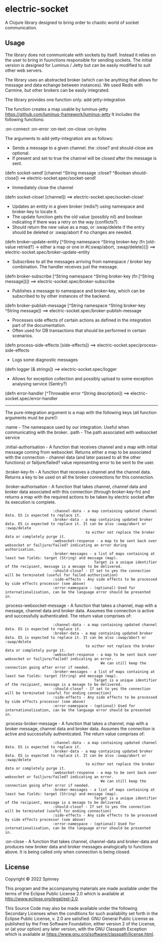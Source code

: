 # electric-socket

A Clojure library designed to bring order to chaotic world of socket communication.

## Usage

The library does not communicate with sockets by itself. Instead it relies on the user to bring in fuunctions responsible for sending sockets.
The initial version is designed for Luminus / Jetty but can be easily modified to suit other web servers.

The library uses an abstracted broker (which can be anything that allows for message and data echange between instances). 
We used Redis with Carmine, but other brokers can be easily integrated.

The library provides one function only: add-jetty-integration

The function creates a map usable by luminus-jetty https://github.com/luminus-framework/luminus-jetty
It includes the following functions:

   :on-connect
   :on-error
   :on-text
   :on-close
   :on-bytes

  The arguments to add-jetty-integration are as follows:

  * Sends a message to a given channel. the :close? and should-close are optional.
  * If present and set to true the channel will be closed after the message is sent.

  (defn socket-send! [channel ^String message :close? ^Boolean should-close])  ==> electric-socket.spec/socket-send!

  * Immediately close the channel

  (defn socket-close! [channel]) ==> electric-socket.spec/socket-close!

  * Updates an entity in a given broker (redis?) using namespace and broker-key to locate it. 
  * The update function gets the old value (possibly nil) and boolean indicating if there was a retry on the way (conflicts?). 
  * Should return the new value as a map, or :swap/delete if the entry should be deleted or :swap/abort if no changes are needed.

  (defn broker-update-entity [^String namespace ^String broker-key (fn [old-value retried?] -> either a map or one in #{:swap/abort, :swap/delete})]) ==>  electric-socket.spec/broker-update-entity

  * Subscribes to all the messages arriving from namespace / broker key combination. The handler receives just the message.

  (defn broker-subscribe [^String namespace ^String broker-key (fn [^String message])]) ==> electric-socket.spec/broker-subscribe

  * Publishes a message to namespace and broker-key, which can be subscribed to by other instances of the backend.

  (defn broker-publish-message [^String namespace ^String broker-key ^String message])  ==> electric-socket.spec/broker-publish-message

  * Processes side effects of certain actions as defined in the integration part of the documentation. 
  * Often used for DB transactions that should be performed in certain scenarios.

  (defn process-side-effects [side-effects]) ==> electric-socket.spec/process-side-effects

  * Logs some diagnostic messages

  (defn logger [& strings]) ==> electric-socket.spec/logger

  * Allows for exception collection and possibly upload to some exception analysing service (Sentry?)

  (defn error-handler [^Throwable error ^String description]) ==> electric-socket.spec/error-handler

  *********************************************************************************************************************************************

  The pure-integration argument is a map with the following keys (all function arguments must be pure!):
  
  :name - The namespace used by our integration. Useful when communicating with the broker.
  :path - The path associated with websocket service

  :initial-authorisation - A function that receives channel and a map with initial message coming from websocket. 
                           Returns either a map to be associated with the connection - channel data (and later passed to all the other functions) or 
                           failjure/failed? value representing error to be sent to the user.

  :broker-key-fn - A function that receives a channel and the channel data. Returns a key to be used on all the broker connections for this connection.

  :broker-authorisation - A function that takes channel, channel data and broker data associated with this connection (through broker-key-fn) 
                          and returns a map with the required actions to be taken by electric socket after its execution is complete. 
                          
                          :channel-data - a map containing updated channel data. ES is expected to replace it.
                          :broker-data - a map containing updated broker data. ES is expected to replace it. It can be also :swap/abort or :swap/delete
                                         to either not replace the broker data or completely purge it. 
                          :websocket-response - a map to be sent back over websocket or failjure/failed? indicating an error during authorisation.
                          :broker-messages - a list of maps containing at least two fields: target (String) and message (map). 
                                             Target is a unique identifier of the recipient, message is a mesage to be delivered.
                          :should-close? - If set to yes the connection will be terminated (useful for failed authorisation)
                          :side-effects - Any side effects to be processed by side effects processor (see above)
                          :error-namespace - (optional) Used for internationalisation, can be the language error should be presented in.
  
  :process-websocket-message - A function that takes a channel, map with a message, channel data and broker data.
                               Assumes the connection is active and successfully authenticated.
                               The return value comprises of:
                        
                          :channel-data - a map containing updated channel data. ES is expected to replace it.
                          :broker-data - a map containing updated broker data. ES is expected to replace it. It can be also :swap/abort or :swap/delete
                                         to either not replace the broker data or completely purge it. 
                          :websocket-response - a map to be sent back over websocket or failjure/failed? indicating an error. 
                                                We can still keep the connection going after error if needed.
                          :broker-messages - a list of maps containing at least two fields: target (String) and message (map). 
                                             Target is a unique identifier of the recipient, message is a mesage to be delivered.
                          :should-close? - If set to yes the connection will be terminated (useful for ending connection)
                          :side-effects - Any side effects to be processed by side effects processor (see above)
                          :error-namespace - (optional) Used for internationalisation, can be the language error should be presented in.
  
  :process-broker-message - A function that takes a channel, map with a broker message, channel data and broker data.
                               Assumes the connection is active and successfully authenticated.
                               The return value comprises of:
                        
                          :channel-data - a map containing updated channel data. ES is expected to replace it.
                          :broker-data - a map containing updated broker data. ES is expected to replace it. It can be also :swap/abort or :swap/delete
                                         to either not replace the broker data or completely purge it. 
                          :websocket-response - a map to be sent back over websocket or failjure/failed? indicating an error.
                                                We can still keep the connection going after error if needed.
                          :broker-messages - a list of maps containing at least two fields: target (String) and message (map). 
                                             Target is a unique identifier of the recipient, message is a mesage to be delivered.
                          :should-close? - If set to yes the connection will be terminated (useful for ending connection)
                          :side-effects - Any side effects to be processed by side effects processor (see above)
                          :error-namespace - (optional) Used for internationalisation, can be the language error should be presented in.

   :on-close            - A function that takes channel, channel-data and broker-data and produces new broker data and broker messages 
                          analogically to functions above. It is being called only when connection is being closed.


## License

Copyright © 2022 Spinney

This program and the accompanying materials are made available under the
terms of the Eclipse Public License 2.0 which is available at
http://www.eclipse.org/legal/epl-2.0.

This Source Code may also be made available under the following Secondary
Licenses when the conditions for such availability set forth in the Eclipse
Public License, v. 2.0 are satisfied: GNU General Public License as published by
the Free Software Foundation, either version 2 of the License, or (at your
option) any later version, with the GNU Classpath Exception which is available
at https://www.gnu.org/software/classpath/license.html.

